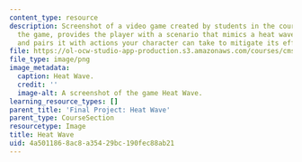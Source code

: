 ```yaml
---
content_type: resource
description: Screenshot of a video game created by students in the course. Heat Wave,
  the game, provides the player with a scenario that mimics a heat wave forecast,
  and pairs it with actions your character can take to mitigate its effects.
file: https://ol-ocw-studio-app-production.s3.amazonaws.com/courses/cms-611j-creating-video-games-fall-2014/4a5011868ac8a35429bc190fec88ab21_heatwave.png
file_type: image/png
image_metadata:
  caption: Heat Wave.
  credit: ''
  image-alt: A screenshot of the game Heat Wave.
learning_resource_types: []
parent_title: 'Final Project: Heat Wave'
parent_type: CourseSection
resourcetype: Image
title: Heat Wave
uid: 4a501186-8ac8-a354-29bc-190fec88ab21
---
```

